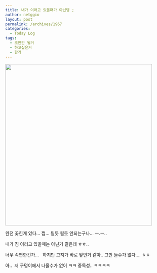 ```yaml
---
title: 내가 이러고 있을때가 아닌뎅 ;
author: netggio
layout: post
permalink: /archives/1967
categories:
  - Today Log
tags:
  - 조만간 될거
  - 하고싶은거
  - 할거
---
```

<IMG style="MARGIN-TOP: 0px; WIDTH: 463px; HEIGHT: 511px" onerror="if (this.src != '/skin/admin/whitedream/image/spacer.gif') { this.src='/skin/admin/whitedream/image/spacer.gif' }" alt="" src="http://netggio.pe.kr/attach/1/4329875797.jpg?randseed=0.903936215769215" width=66 height=90>  
  
완전 꽃힌게 있다&#8230; 쩝&#8230; 될듯 될듯 안되는구나&#8230; ㅡ.ㅡ..  
  
내가 짐 이러고 있을때는 아닌거 같은데 ㅎㅎ..   
  
너무 속편한건가&#8230; &nbsp; 하지만 고지가 바로 앞인거 같아.. 그만 둘수가 없다&#8230;. ㅎㅎ  
  
아..&nbsp; 저 구덩이에서 나올수가 없어 ㅋㅋ 중독성.. ㅋㅋㅋㅋ